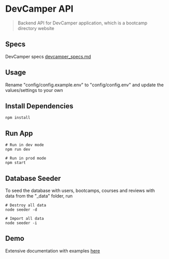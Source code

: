 # DevCamper API

> Backend API for DevCamper application, which is a bootcamp directory website

## Specs

DevCamper specs [devcamper_specs.md](/devcamper_specs.md)

## Usage

Rename "config/config.example.env" to "config/config.env" and update the values/settings to your own

## Install Dependencies

```
npm install
```

## Run App

```
# Run in dev mode
npm run dev

# Run in prod mode
npm start
```

## Database Seeder

To seed the database with users, bootcamps, courses and reviews with data from the "\_data" folder, run

```
# Destroy all data
node seeder -d

# Import all data
node seeder -i
```
## Demo

Extensive documentation with examples [here](https://documenter.getpostman.com/view/3569625/SWLk2QRJ)